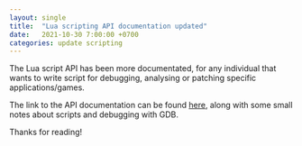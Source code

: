 ```yaml
---
layout: single
title:  "Lua scripting API documentation updated"
date:   2021-10-30 7:00:00 +0700
categories: update scripting
---
```


The Lua script API has been more documentated, for any individual that wants to write script for debugging, analysing or patching specific applications/games.

The link to the API documentation can be found [here](https://12z1.com/docs/topics/scriptingnote.md.html), along with some small notes about scripts and debugging with GDB.

Thanks for reading!